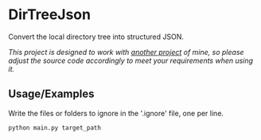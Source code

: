 
# DirTreeJson

Convert the local directory tree into structured JSON.

*This project is designed to work with [another project](https://github.com/gubaiovo/JNU-EXAM) of mine, so please adjust the source code accordingly to meet your requirements when using it.*

## Usage/Examples

Write the files or folders to ignore in the '.ignore' file, one per line.

```bash
python main.py target_path
```
